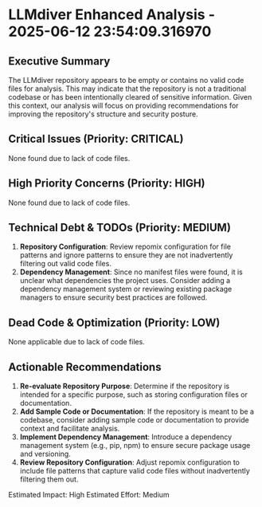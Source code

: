 # LLMdiver Enhanced Analysis - 2025-06-12 23:54:09.316970

## Executive Summary
The LLMdiver repository appears to be empty or contains no valid code files for analysis. This may indicate that the repository is not a traditional codebase or has been intentionally cleared of sensitive information. Given this context, our analysis will focus on providing recommendations for improving the repository's structure and security posture.

## Critical Issues (Priority: CRITICAL)
None found due to lack of code files.

## High Priority Concerns (Priority: HIGH)
None found due to lack of code files.

## Technical Debt & TODOs (Priority: MEDIUM)
1. **Repository Configuration**: Review repomix configuration for file patterns and ignore patterns to ensure they are not inadvertently filtering out valid code files.
2. **Dependency Management**: Since no manifest files were found, it is unclear what dependencies the project uses. Consider adding a dependency management system or reviewing existing package managers to ensure security best practices are followed.

## Dead Code & Optimization (Priority: LOW)
None applicable due to lack of code files.

## Actionable Recommendations
1. **Re-evaluate Repository Purpose**: Determine if the repository is intended for a specific purpose, such as storing configuration files or documentation.
2. **Add Sample Code or Documentation**: If the repository is meant to be a codebase, consider adding sample code or documentation to provide context and facilitate analysis.
3. **Implement Dependency Management**: Introduce a dependency management system (e.g., pip, npm) to ensure secure package usage and versioning.
4. **Review Repository Configuration**: Adjust repomix configuration to include file patterns that capture valid code files without inadvertently filtering them out.

Estimated Impact: High
Estimated Effort: Medium